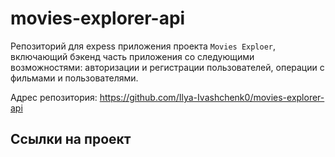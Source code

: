 # movies-explorer-api
Репозиторий для expess приложения проекта `Movies Exploer`, включающий бэкенд часть приложения со следующими возможностями: авторизации и регистрации пользователей, операции с фильмами и пользователями.

Адрес репозитория: https://github.com/Ilya-Ivashchenk0/movies-explorer-api

## Ссылки на проект

<!-- IP-адрес 158.160.121.188 -->

<!-- Frontend https://ilya-mesto.nomoredomainsrocks.ru/ -->

<!-- Backend https://api.ilya-mesto.nomoredomainsrocks.ru/ -->
